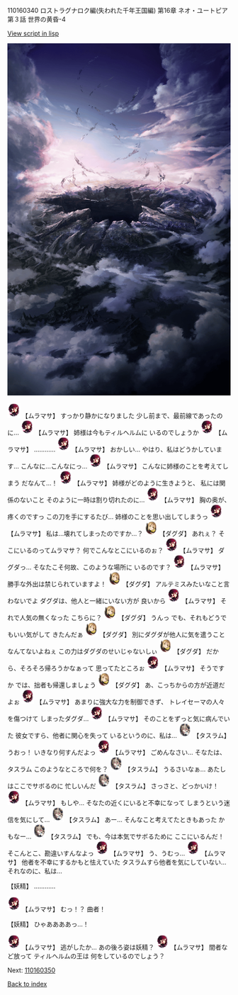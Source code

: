 110160340 ロストラグナロク編(失われた千年王国編) 第16章 ネオ・ユートピア 第３話 世界の黄昏-4

[View script in lisp](../scripts/110160340.txt)

![101_hole.png](../images/backgrounds/101_hole.png)

<img src="../images/units/3102511.png" alt="3102511.png" height="34"/>
【ムラマサ】
すっかり静かになりました
少し前まで、最前線であったのに…

<img src="../images/units/3102511.png" alt="3102511.png" height="34"/>
【ムラマサ】
姉様は今もティルヘルムに
いるのでしょうか

<img src="../images/units/3102511.png" alt="3102511.png" height="34"/>
【ムラマサ】
…………

<img src="../images/units/3102511.png" alt="3102511.png" height="34"/>
【ムラマサ】
おかしい…
やはり、私はどうかしています…
こんなに…こんなにっ…

<img src="../images/units/3102511.png" alt="3102511.png" height="34"/>
【ムラマサ】
こんなに姉様のことを考えてしまう
だなんて…！

<img src="../images/units/3102511.png" alt="3102511.png" height="34"/>
【ムラマサ】
姉様がどのように生きようと、
私には関係のないこと
そのように一時は割り切れたのに…

<img src="../images/units/3102511.png" alt="3102511.png" height="34"/>
【ムラマサ】
胸の奥が、疼くのですっ
この刀を手にするたび…
姉様のことを思い出してしまうっ

<img src="../images/units/3102511.png" alt="3102511.png" height="34"/>
【ムラマサ】
私は…壊れてしまったのですか…？

<img src="../images/units/3200611.png" alt="3200611.png" height="34"/>
【ダグダ】
あれぇ？
そこにいるのってムラマサ？
何でこんなとこにいるのぉ？

<img src="../images/units/3102511.png" alt="3102511.png" height="34"/>
【ムラマサ】
ダグダっ…
そなたこそ何故、このような場所に
いるのです？

<img src="../images/units/3102511.png" alt="3102511.png" height="34"/>
【ムラマサ】
勝手な外出は禁じられていますよ！

<img src="../images/units/3200611.png" alt="3200611.png" height="34"/>
【ダグダ】
アルテミスみたいなこと言わないでよ
ダグダは、他人と一緒にいない方が
良いから

<img src="../images/units/3102511.png" alt="3102511.png" height="34"/>
【ムラマサ】
それで人気の無くなった
こちらに？

<img src="../images/units/3200611.png" alt="3200611.png" height="34"/>
【ダグダ】
うんっ
でも、それもどうでもいい気がして
きたんだぁ

<img src="../images/units/3200611.png" alt="3200611.png" height="34"/>
【ダグダ】
別にダグダが他人に気を遣うこと
なんてないよねぇ
この力はダグダのせいじゃないしぃ

<img src="../images/units/3200611.png" alt="3200611.png" height="34"/>
【ダグダ】
だから、そろそろ帰ろうかなぁって
思ってたところぉ

<img src="../images/units/3102511.png" alt="3102511.png" height="34"/>
【ムラマサ】
そうですか
では、拙者も帰還しましょう

<img src="../images/units/3200611.png" alt="3200611.png" height="34"/>
【ダグダ】
あ、こっちからの方が近道だよぉ

<img src="../images/units/3102511.png" alt="3102511.png" height="34"/>
【ムラマサ】
あまりに強大な力を制御できず、
トレイセーマの人々を傷つけて
しまったダグダ…

<img src="../images/units/3102511.png" alt="3102511.png" height="34"/>
【ムラマサ】
そのことをずっと気に病んでいた
彼女ですら、他者に関心を失って
いるというのに、私は…

<img src="../images/units/3502011.png" alt="3502011.png" height="34"/>
【タスラム】
うおっ！
いきなり何すんだよっ

<img src="../images/units/3102511.png" alt="3102511.png" height="34"/>
【ムラマサ】
ごめんなさい…
そなたは、タスラム
このようなところで何を？

<img src="../images/units/3502011.png" alt="3502011.png" height="34"/>
【タスラム】
うるさいなぁ…
あたしはここでサボるのに
忙しいんだ

<img src="../images/units/3502011.png" alt="3502011.png" height="34"/>
【タスラム】
さっさと、どっかいけ！

<img src="../images/units/3102511.png" alt="3102511.png" height="34"/>
【ムラマサ】
もしや…
そなたの近くにいると不幸になって
しまうという迷信を気にして…

<img src="../images/units/3502011.png" alt="3502011.png" height="34"/>
【タスラム】
あー…
そんなこと考えてたときもあった
かもなー…

<img src="../images/units/3502011.png" alt="3502011.png" height="34"/>
【タスラム】
でも、今は本気でサボるために
ここにいるんだ！
そこんとこ、勘違いすんなよっ

<img src="../images/units/3102511.png" alt="3102511.png" height="34"/>
【ムラマサ】
う、うむっ…

<img src="../images/units/3102511.png" alt="3102511.png" height="34"/>
【ムラマサ】
他者を不幸にするかもと怯えていた
タスラムすら他者を気にしていない…
それなのに、私は…

【妖精】
…………

<img src="../images/units/3102511.png" alt="3102511.png" height="34"/>
【ムラマサ】
むっ！？
曲者！

【妖精】
ひゃああああっ…！

<img src="../images/units/3102511.png" alt="3102511.png" height="34"/>
【ムラマサ】
逃がしたか…
あの後ろ姿は妖精？

<img src="../images/units/3102511.png" alt="3102511.png" height="34"/>
【ムラマサ】
間者など放って
ティルヘルムの王は
何をしているのでしょう？

Next: [110160350](110160350.md)

[Back to index](index.md)
